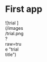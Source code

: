 # First app
<div style="width:60px ; height:60px">
![trial ](/images/trial.png?raw=true "trial title")
 </div>
